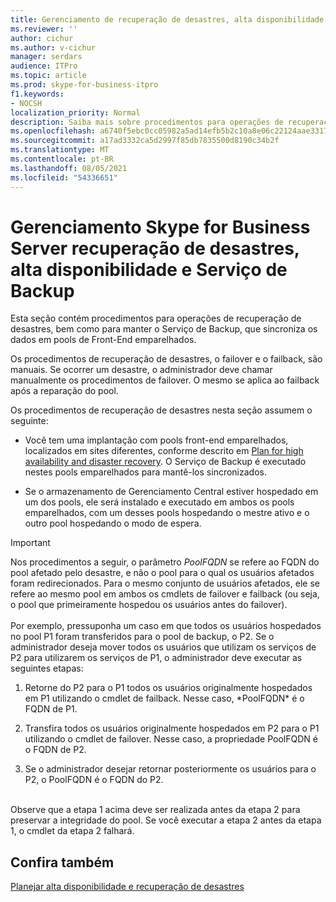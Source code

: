 ```yaml
---
title: Gerenciamento de recuperação de desastres, alta disponibilidade e Serviço de Backup
ms.reviewer: ''
author: cichur
ms.author: v-cichur
manager: serdars
audience: ITPro
ms.topic: article
ms.prod: skype-for-business-itpro
f1.keywords:
- NOCSH
localization_priority: Normal
description: Saiba mais sobre procedimentos para operações de recuperação de desastres, bem como para manter o Serviço de Backup, que sincroniza os dados em pools front-end emparelhados.
ms.openlocfilehash: a6740f5ebc0cc05982a5ad14efb5b2c10a8e06c22124aae331725d4c74a5aac2
ms.sourcegitcommit: a17ad3332ca5d2997f85db7835500d8190c34b2f
ms.translationtype: MT
ms.contentlocale: pt-BR
ms.lasthandoff: 08/05/2021
ms.locfileid: "54336651"
---
```

# <a name="managing-skype-for-business-server-disaster-recovery-high-availability-and-backup-service"></a>Gerenciamento Skype for Business Server recuperação de desastres, alta disponibilidade e Serviço de Backup

Esta seção contém procedimentos para operações de recuperação de desastres, bem como para manter o Serviço de Backup, que sincroniza os dados em pools de Front-End emparelhados.

Os procedimentos de recuperação de desastres, o failover e o failback, são manuais. Se ocorrer um desastre, o administrador deve chamar manualmente os procedimentos de failover. O mesmo se aplica ao failback após a reparação do pool.

Os procedimentos de recuperação de desastres nesta seção assumem o seguinte:

  - Você tem uma implantação com pools front-end emparelhados, localizados em sites diferentes, conforme descrito em [Plan for high availability and disaster recovery](../../plan-your-deployment/high-availability-and-disaster-recovery/high-availability-and-disaster-recovery.md). O Serviço de Backup é executado nestes pools emparelhados para mantê-los sincronizados.

  - Se o armazenamento de Gerenciamento Central estiver hospedado em um dos pools, ele será instalado e executado em ambos os pools emparelhados, com um desses pools hospedando o mestre ativo e o outro pool hospedando o modo de espera.

> [!IMPORTANT]
> Nos procedimentos a seguir, o parâmetro *PoolFQDN* se refere ao FQDN do pool afetado pelo desastre, e não o pool para o qual os usuários afetados foram redirecionados. Para o mesmo conjunto de usuários afetados, ele se refere ao mesmo pool em ambos os cmdlets de failover e failback (ou seja, o pool que primeiramente hospedou os usuários antes do failover).<BR><br>Por exemplo, pressuponha um caso em que todos os usuários hospedados no pool P1 foram transferidos para o pool de backup, o P2. Se o administrador deseja mover todos os usuários que utilizam os serviços de P2 para utilizarem os serviços de P1, o administrador deve executar as seguintes etapas: 
> <OL>
> <LI>
> <P>Retorne do P2 para o P1 todos os usuários originalmente hospedados em P1 utilizando o cmdlet de failback. Nesse caso, *PoolFQDN* é o FQDN de P1.</P>
> <LI>
> <P>Transfira todos os usuários originalmente hospedados em P2 para o P1 utilizando o cmdlet de failover. Nesse caso, a propriedade PoolFQDN é o FQDN de P2.</P>
> <LI>
> <P>Se o administrador desejar retornar posteriormente os usuários para o P2, o PoolFQDN é o FQDN do P2.</P></LI></OL><br>Observe que a etapa 1 acima deve ser realizada antes da etapa 2 para preservar a integridade do pool. Se você executar a etapa 2 antes da etapa 1, o cmdlet da etapa 2 falhará.


## <a name="see-also"></a>Confira também

[Planejar alta disponibilidade e recuperação de desastres](../../plan-your-deployment/high-availability-and-disaster-recovery/high-availability-and-disaster-recovery.md) 
  
